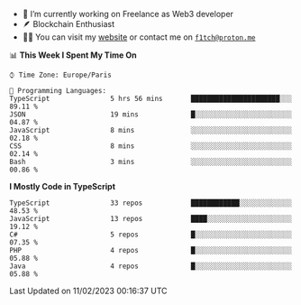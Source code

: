 - 🔭 I’m currently working on Freelance as Web3 developer
- 🪶 Blockchain Enthusiast
- 👨‍💻 You can visit my [website](https://f1tch.xyz) or contact me on [`f1tch@proton.me`](mailto:f1tch@proton.me)

<!--START_SECTION:waka-->
📊 **This Week I Spent My Time On** 

```text
⌚︎ Time Zone: Europe/Paris

💬 Programming Languages: 
TypeScript               5 hrs 56 mins       ██████████████████████░░░   89.11 % 
JSON                     19 mins             █░░░░░░░░░░░░░░░░░░░░░░░░   04.87 % 
JavaScript               8 mins              ░░░░░░░░░░░░░░░░░░░░░░░░░   02.18 % 
CSS                      8 mins              ░░░░░░░░░░░░░░░░░░░░░░░░░   02.14 % 
Bash                     3 mins              ░░░░░░░░░░░░░░░░░░░░░░░░░   00.86 % 

```

**I Mostly Code in TypeScript** 

```text
TypeScript               33 repos            ████████████░░░░░░░░░░░░░   48.53 % 
JavaScript               13 repos            ████░░░░░░░░░░░░░░░░░░░░░   19.12 % 
C#                       5 repos             █░░░░░░░░░░░░░░░░░░░░░░░░   07.35 % 
PHP                      4 repos             █░░░░░░░░░░░░░░░░░░░░░░░░   05.88 % 
Java                     4 repos             █░░░░░░░░░░░░░░░░░░░░░░░░   05.88 % 

```



 Last Updated on 11/02/2023 00:16:37 UTC
<!--END_SECTION:waka-->
